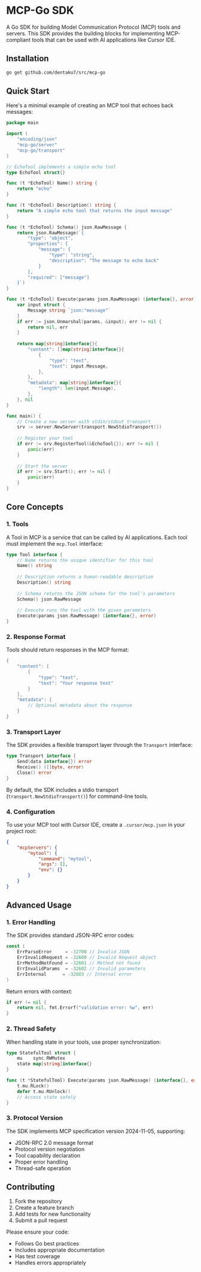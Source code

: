 # MCP-Go SDK

A Go SDK for building Model Communication Protocol (MCP) tools and servers. This SDK provides the building blocks for implementing MCP-compliant tools that can be used with AI applications like Cursor IDE.

## Installation

```bash
go get github.com/dentaku7/src/mcp-go
```

## Quick Start

Here's a minimal example of creating an MCP tool that echoes back messages:

```go
package main

import (
    "encoding/json"
    "mcp-go/server"
    "mcp-go/transport"
)

// EchoTool implements a simple echo tool
type EchoTool struct{}

func (t *EchoTool) Name() string {
    return "echo"
}

func (t *EchoTool) Description() string {
    return "A simple echo tool that returns the input message"
}

func (t *EchoTool) Schema() json.RawMessage {
    return json.RawMessage(`{
        "type": "object",
        "properties": {
            "message": {
                "type": "string",
                "description": "The message to echo back"
            }
        },
        "required": ["message"]
    }`)
}

func (t *EchoTool) Execute(params json.RawMessage) (interface{}, error) {
    var input struct {
        Message string `json:"message"`
    }
    if err := json.Unmarshal(params, &input); err != nil {
        return nil, err
    }
    
    return map[string]interface{}{
        "content": []map[string]interface{}{
            {
                "type": "text",
                "text": input.Message,
            },
        },
        "metadata": map[string]interface{}{
            "length": len(input.Message),
        },
    }, nil
}

func main() {
    // Create a new server with stdin/stdout transport
    srv := server.NewServer(transport.NewStdioTransport())
    
    // Register your tool
    if err := srv.RegisterTool(&EchoTool{}); err != nil {
        panic(err)
    }
    
    // Start the server
    if err := srv.Start(); err != nil {
        panic(err)
    }
}
```

## Core Concepts

### 1. Tools

A Tool in MCP is a service that can be called by AI applications. Each tool must implement the `mcp.Tool` interface:

```go
type Tool interface {
    // Name returns the unique identifier for this tool
    Name() string
    
    // Description returns a human-readable description
    Description() string
    
    // Schema returns the JSON schema for the tool's parameters
    Schema() json.RawMessage
    
    // Execute runs the tool with the given parameters
    Execute(params json.RawMessage) (interface{}, error)
}
```

### 2. Response Format

Tools should return responses in the MCP format:

```go
{
    "content": [
        {
            "type": "text",
            "text": "Your response text"
        }
    ],
    "metadata": {
        // Optional metadata about the response
    }
}
```

### 3. Transport Layer

The SDK provides a flexible transport layer through the `Transport` interface:

```go
type Transport interface {
    Send(data interface{}) error
    Receive() ([]byte, error)
    Close() error
}
```

By default, the SDK includes a stdio transport (`transport.NewStdioTransport()`) for command-line tools.

### 4. Configuration

To use your MCP tool with Cursor IDE, create a `.cursor/mcp.json` in your project root:

```json
{
    "mcpServers": {
        "mytool": {
            "command": "mytool",
            "args": [],
            "env": {}
        }
    }
}
```

## Advanced Usage

### 1. Error Handling

The SDK provides standard JSON-RPC error codes:

```go
const (
    ErrParseError     = -32700 // Invalid JSON
    ErrInvalidRequest = -32600 // Invalid Request object
    ErrMethodNotFound = -32601 // Method not found
    ErrInvalidParams  = -32602 // Invalid parameters
    ErrInternal      = -32603 // Internal error
)
```

Return errors with context:

```go
if err != nil {
    return nil, fmt.Errorf("validation error: %w", err)
}
```

### 2. Thread Safety

When handling state in your tools, use proper synchronization:

```go
type StatefulTool struct {
    mu    sync.RWMutex
    state map[string]interface{}
}

func (t *StatefulTool) Execute(params json.RawMessage) (interface{}, error) {
    t.mu.RLock()
    defer t.mu.RUnlock()
    // Access state safely
}
```

### 3. Protocol Version

The SDK implements MCP specification version 2024-11-05, supporting:

- JSON-RPC 2.0 message format
- Protocol version negotiation
- Tool capability declaration
- Proper error handling
- Thread-safe operation

## Contributing

1. Fork the repository
2. Create a feature branch
3. Add tests for new functionality
4. Submit a pull request

Please ensure your code:
- Follows Go best practices
- Includes appropriate documentation
- Has test coverage
- Handles errors appropriately